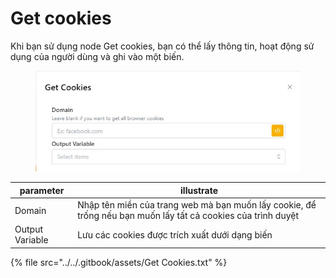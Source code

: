 # Get cookies

Khi bạn sử dụng node Get cookies, bạn có thể lấy thông tin, hoạt động sử dụng của người dùng và ghi vào một biến.

<figure><img src="../../.gitbook/assets/Get Cookies .jpg" alt=""><figcaption></figcaption></figure>

| parameter        | illustrate                                                                                                   |
| ---------------- | ------------------------------------------------------------------------------------------------------------ |
| Domain           | Nhập tên miền của trang web mà bạn muốn lấy cookie, để trống nếu bạn muốn lấy tất cả cookies của trình duyệt |
| Output Variable  | Lưu các cookies được trích xuất dưới dạng biến                                                               |

{% file src="../../.gitbook/assets/Get Cookies.txt" %}
